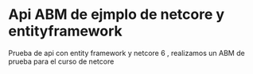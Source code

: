 # Api ABM de ejmplo de netcore y entityframework
Prueba de api con entity framework y netcore 6 , realizamos un ABM de prueba para el curso de netcore

